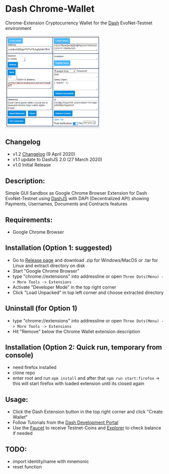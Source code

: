 # Dash Chrome-Wallet
Chrome-Extension Cryptocurrency Wallet for the [Dash](https://www.dash.org) EvoNet-Testnet environment

<img src="https://raw.githubusercontent.com/readme55/Dash-Chrome-Wallet/master/chrome-wallet.PNG" width="300" />

## Changelog
- v1.2 [Changelog](https://github.com/readme55/Dash-Chrome-Wallet/releases/tag/DashChromeWallet-v1.2) (9 April 2020)
- v1.1 update to DashJS 2.0 (27 March 2020)
- v1.0 Initial Release

## Description:
Simple GUI Sandbox as Google Chrome Browser Extension for Dash EvoNet-Testnet using [DashJS](https://github.com/dashevo/DashJS) with DAPI (Decentralized API) showing Payments, Usernames, Documents and Contracts features

## Requirements:
- Google Chrome Browser

## Installation (Option 1: suggested)
- Go to [Release page](https://github.com/readme55/Dash-Chrome-Wallet/releases/tag/DashChromeWallet-v1.2) and download .zip for Windows/MacOS or .tar for Linux and extract directory on disk
- Start "Google Chrome Browser"
- type "chrome://extensions" into addressline or open `Three Dots(Menu) -> More Tools -> Extensions`
- Activate "Developer Mode" in the top right corner
- Click "Load Unpacked" in top left corner and choose extracted directory

## Uninstall (for Option 1)
- type "chrome://extensions" into addressline or open `Three Dots(Menu) -> More Tools -> Extensions`
- Hit "Remove" below the Chrome Wallet extension description

## Installation (Option 2: Quick run, temporary from console)
- need firefox installed
- clone repo
- enter root and run `npm install` and after that `npm run start:firefox`
-> this will start firefox with loaded extension until its closed again

## Usage:
- Click the Dash Extension button in the top right corner and click "Create Wallet"
- Follow Tutorials from the [Dash Development Portal](https://dashplatform.readme.io/docs/tutorial-create-and-fund-a-wallet)
- Use the [Faucet](http://faucet.evonet.networks.dash.org/) to receive Testnet-Coins and [Explorer](http://insight.evonet.networks.dash.org:3001/insight/) to check balance if needed

## TODO:
- import identity/name with mnemonic
- reset function



